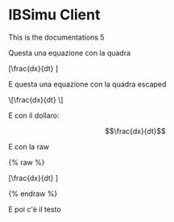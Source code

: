 # IBSimu Client

This is the documentations 5

Questa una equazione con la quadra

\[\frac{dx}{dt} \]

E questa una equazione con la quadra escaped

\\[\frac{dx}{dt} \\]

E con il dollaro:

$$\frac{dx}{dt}$$

E con la raw

{% raw %}

\[\frac{dx}{dt} \]

{% endraw %}

E poi c'è il testo

